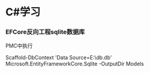 # C#学习

### EFCore反向工程sqlite数据库

PMC中执行

Scaffold-DbContext 'Data Source=E:\db.db' Microsoft.EntityFrameworkCore.Sqlite -OutputDir Models